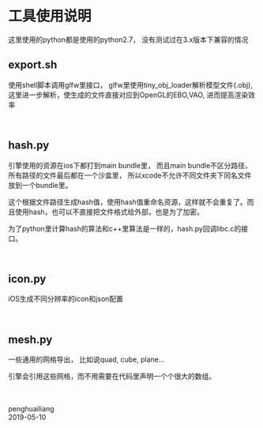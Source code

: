# 工具使用说明


这里使用的python都是使用的python2.7， 没有测试过在3.x版本下兼容的情况


## export.sh

使用shell脚本调用glfw里接口， glfw里使用tiny_obj_loader解析模型文件(.obj), 这里进一步解析，使生成的文件直接对应到OpenGL的EBO,VAO, 进而提高渲染效率

<br>

## hash.py

引擎使用的资源在ios下都打到main bundle里， 而且main bundle不区分路径，所有路径的文件最后都在一个沙盒里， 所以xcode不允许不同文件夹下同名文件放到一个bundle里。

这个根据文件路径生成hash值，使用hash值重命名资源，这样就不会重复了。而且使用hash，也可以不直接把文件格式给外部，也是为了加密。

为了python里计算hash的算法和c++里算法是一样的，hash.py回调libc.c的接口。

<br>


## icon.py

iOS生成不同分辨率的icon和json配置


<br>


## mesh.py

一些通用的网格导出， 比如说quad, cube, plane...

引擎会引用这些网格，而不用需要在代码里声明一个个很大的数组。



<br><br>
penghuailiang<br>
2019-05-10
